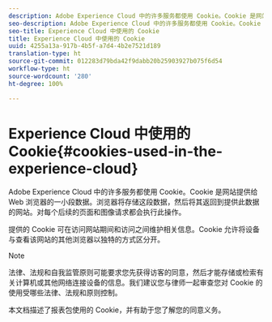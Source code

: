 ```yaml
---
description: Adobe Experience Cloud 中的许多服务都使用 Cookie。Cookie 是网站提供给 Web 浏览器的一小段数据。浏览器将存储这段数据，然后将其返回到提供此数据的网站。对每个后续的页面和图像请求都会执行此操作。
seo-description: Adobe Experience Cloud 中的许多服务都使用 Cookie。Cookie 是网站提供给 Web 浏览器的一小段数据。浏览器将存储这段数据，然后将其返回到提供此数据的网站。对每个后续的页面和图像请求都会执行此操作。
seo-title: Experience Cloud 中使用的 Cookie
title: Experience Cloud 中使用的 Cookie
uuid: 4255a13a-917b-4b5f-a7d4-4b2e7521d189
translation-type: ht
source-git-commit: 012283d79bda42f9dabb20b25903927b075f6d54
workflow-type: ht
source-wordcount: '280'
ht-degree: 100%

---
```



# Experience Cloud 中使用的 Cookie{#cookies-used-in-the-experience-cloud}

Adobe Experience Cloud 中的许多服务都使用 Cookie。Cookie 是网站提供给 Web 浏览器的一小段数据。浏览器将存储这段数据，然后将其返回到提供此数据的网站。对每个后续的页面和图像请求都会执行此操作。

提供的 Cookie 可在访问网站期间和访问之间维护相关信息。Cookie 允许将设备与查看该网站的其他浏览器以独特的方式区分开。

>[!NOTE]
>
>法律、法规和自我监管原则可能要求您先获得访客的同意，然后才能存储或检索有关计算机或其他网络连接设备的信息。我们建议您与律师一起审查您对 Cookie 的使用受哪些法律、法规和原则控制。

本文档描述了报表包使用的 Cookie，并有助于您了解您的同意义务。
